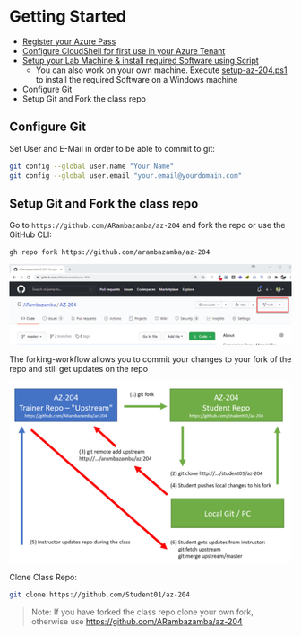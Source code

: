 # Getting Started

- [Register your Azure Pass](../05-AzurePass)
- [Configure CloudShell for first use in your Azure Tenant](../04-CLI/#configure-cloud-shell)
- [Setup your Lab Machine & install required Software using Script](../../Setup)
    - You can also work on your own machine. Execute [setup-az-204.ps1](../../Setup/setup-az-204.ps1) to install the required Software on a Windows machine
- Configure Git
- Setup Git and Fork the class repo

## Configure Git

Set User and E-Mail in order to be able to commit to git:

```bash
git config --global user.name "Your Name"
git config --global user.email "your.email@yourdomain.com"
```

## Setup Git and Fork the class repo

Go to `https://github.com/ARambazamba/az-204` and fork the repo or use the GitHub CLI:

```
gh repo fork https://github.com/arambazamba/az-204
```

![forking-wf](_images/fork.jpg)

The forking-workflow allows you to commit your changes to your fork of the repo and still get updates on the repo

![forking-wf](_images/forking-workflow.jpg)

Clone Class Repo:

```bash
git clone https://github.com/Student01/az-204
```

> Note: If you have forked the class repo clone your own fork, otherwise use https://github.com/ARambazamba/az-204